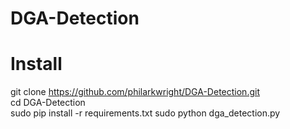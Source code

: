 # DGA-Detection

# Install

  git clone https://github.com/philarkwright/DGA-Detection.git  
  cd DGA-Detection  
  sudo pip install -r requirements.txt
  sudo python dga_detection.py
